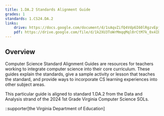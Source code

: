 ```yaml
---
title: 1.DA.2 Standards Alignment Guide
grades: 1
standards: 1.CS24.DA.2
links:
    drive: https://docs.google.com/document/d/1sAqvZifQ4Vdp6I60lRgzvEpjIDTfVAEJi21px8Z2V1Q/edit?usp=drive_link
    pdf: https://drive.google.com/file/d/1k2XU3ToWrMmqqMql0rCtM7k_0x4IBYW2/view?usp=drive_link
---
```


## Overview

Computer Science Standard Alignment Guides are resources for teachers working to integrate computer science into their core curriculum. These guides explain the standards, give a sample activity or lesson that teaches the standard, and provide ways to incorporate CS learning experiences into other subject areas. 

This particular guide is aligned to standard 1.DA.2 from the Data and Analysis strand of the 2024 1st Grade Virginia Computer Science SOLs.

::supporter[the Virginia Department of Education]